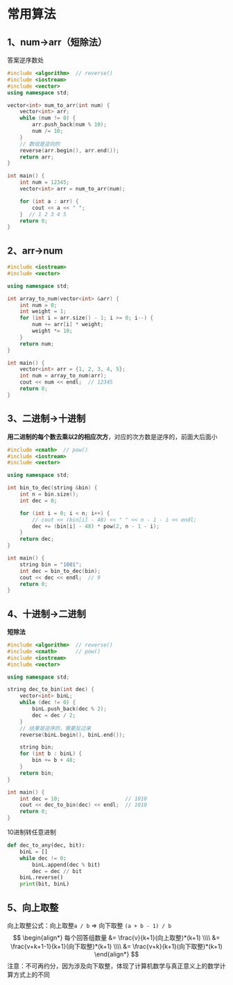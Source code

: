 # 常用算法

## 1、num->arr（短除法）

答案逆序数处

```c++
#include <algorithm>  // reverse()
#include <iostream>
#include <vector>
using namespace std;

vector<int> num_to_arr(int num) {
    vector<int> arr;
    while (num != 0) {
        arr.push_back(num % 10);
        num /= 10;
    }
    // 数组是逆向的
    reverse(arr.begin(), arr.end());
    return arr;
}

int main() {
    int num = 12345;
    vector<int> arr = num_to_arr(num);

    for (int a : arr) {
        cout << a << " ";
    }  // 1 2 3 4 5
    return 0;
}
```

## 2、arr->num

```c++
#include <iostream>
#include <vector>

using namespace std;

int array_to_num(vector<int> &arr) {
    int num = 0;
    int weight = 1;
    for (int i = arr.size() - 1; i >= 0; i--) {
        num += arr[i] * weight;
        weight *= 10;
    }
    return num;
}

int main() {
    vector<int> arr = {1, 2, 3, 4, 5};
    int num = array_to_num(arr);
    cout << num << endl;  // 12345
    return 0;
}
```

## 3、二进制->十进制

**用二进制的每个数去乘以2的相应次方**，对应的次方数是逆序的，前面大后面小

```c++
#include <cmath>  // pow()
#include <iostream>
#include <vector>

using namespace std;

int bin_to_dec(string &bin) {
    int n = bin.size();
    int dec = 0;

    for (int i = 0; i < n; i++) {
        // cout << (bin[i] - 48) << " " << n - 1 - i << endl;
        dec += (bin[i] - 48) * pow(2, n - 1 - i);
    }
    return dec;
}

int main() {
    string bin = "1001";
    int dec = bin_to_dec(bin);
    cout << dec << endl;  // 9
    return 0;
}
```

## 4、十进制->二进制

**短除法**

```c++
#include <algorithm>  // reverse()
#include <cmath>      // pow()
#include <iostream>
#include <vector>

using namespace std;

string dec_to_bin(int dec) {
    vector<int> binL;
    while (dec != 0) {
        binL.push_back(dec % 2);
        dec = dec / 2;
    }
    // 结果是逆序的，需要反过来
    reverse(binL.begin(), binL.end());

    string bin;
    for (int b : binL) {
        bin += b + 48;
    }
    return bin;
}

int main() {
    int dec = 10;                     // 1010
    cout << dec_to_bin(dec) << endl;  // 1010
    return 0;
}
```

10进制转任意进制

```python
def dec_to_any(dec, bit):
    binL = []
    while dec != 0:
        binL.append(dec % bit)
        dec = dec // bit
    binL.reverse()  
    print(bit, binL)
```



## 5、向上取整

向上取整公式：向上取整`a / b` => 向下取整 `(a + b - 1) / b `
$$
\begin{align*}
每个回答组数量 &= \frac{v}{k+1}(向上取整)*(k+1) \\\\
  &= \frac{v+k+1-1}{k+1}(向下取整)*(k+1) \\\\
  &= \frac{v+k}{k+1}(向下取整)*(k+1)
\end{align*}
$$
注意：不可再约分，因为涉及向下取整，体现了计算机数学与真正意义上的数学计算方式上的不同
